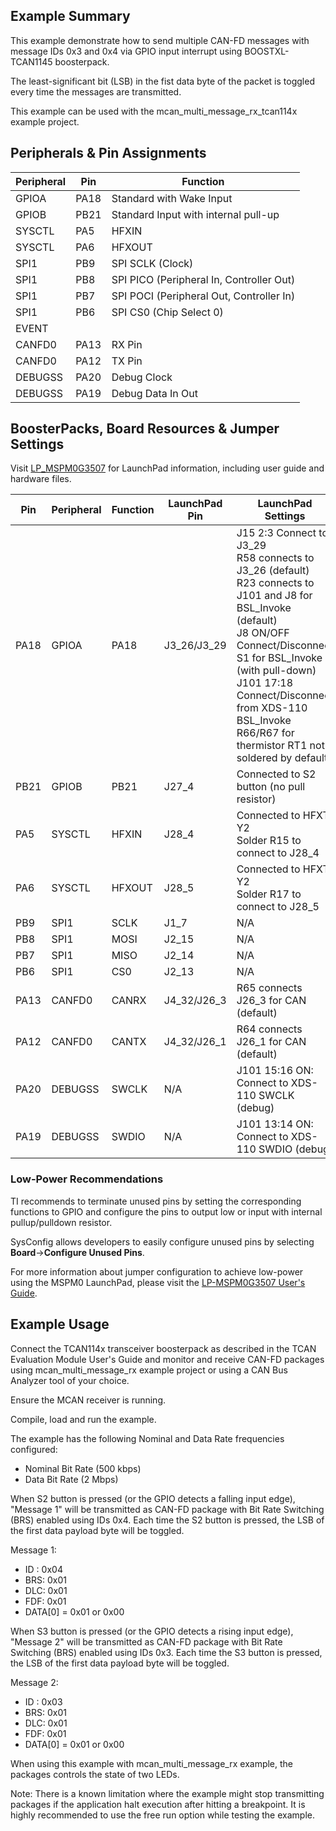## Example Summary
This example demonstrate how to send multiple CAN-FD messages with message IDs
0x3 and 0x4 via GPIO input interrupt using BOOSTXL-TCAN1145 boosterpack.

The least-significant bit (LSB) in the fist data byte of the packet is toggled
every time the messages are transmitted.

This example can be used with the mcan_multi_message_rx_tcan114x example project.

## Peripherals & Pin Assignments

| Peripheral | Pin | Function |
| --- | --- | --- |
| GPIOA | PA18 | Standard with Wake Input |
| GPIOB | PB21 | Standard Input with internal pull-up |
| SYSCTL | PA5 | HFXIN |
| SYSCTL | PA6 | HFXOUT |
| SPI1 | PB9 | SPI SCLK (Clock) |
| SPI1 | PB8 | SPI PICO (Peripheral In, Controller Out) |
| SPI1 | PB7 | SPI POCI (Peripheral Out, Controller In) |
| SPI1 | PB6 | SPI CS0 (Chip Select 0) |
| EVENT |  |  |
| CANFD0 | PA13 | RX Pin |
| CANFD0 | PA12 | TX Pin |
| DEBUGSS | PA20 | Debug Clock |
| DEBUGSS | PA19 | Debug Data In Out |

## BoosterPacks, Board Resources & Jumper Settings

Visit [LP_MSPM0G3507](https://www.ti.com/tool/LP-MSPM0G3507) for LaunchPad information, including user guide and hardware files.

| Pin | Peripheral | Function | LaunchPad Pin | LaunchPad Settings |
| --- | --- | --- | --- | --- |
| PA18 | GPIOA | PA18 | J3_26/J3_29 | J15 2:3 Connect to J3_29<br>R58 connects to J3_26 (default)<br>R23 connects to J101 and J8 for BSL_Invoke (default)<br>J8 ON/OFF Connect/Disconnect S1 for BSL_Invoke (with pull-down)<br>J101 17:18 Connect/Disconnect from XDS-110 BSL_Invoke<br>R66/R67 for thermistor RT1 not soldered by default |
| PB21 | GPIOB | PB21 | J27_4 | Connected to S2 button (no pull resistor) |
| PA5 | SYSCTL | HFXIN | J28_4 | Connected to HFXT  Y2<br>Solder R15 to connect to J28_4 |
| PA6 | SYSCTL | HFXOUT | J28_5 | Connected to HFXT  Y2<br>Solder R17 to connect to J28_5 |
| PB9 | SPI1 | SCLK | J1_7 | N/A |
| PB8 | SPI1 | MOSI | J2_15 | N/A |
| PB7 | SPI1 | MISO | J2_14 | N/A |
| PB6 | SPI1 | CS0 | J2_13 | N/A |
| PA13 | CANFD0 | CANRX | J4_32/J26_3 | R65 connects J26_3 for CAN (default) |
| PA12 | CANFD0 | CANTX | J4_32/J26_1 | R64 connects J26_1 for CAN (default) |
| PA20 | DEBUGSS | SWCLK | N/A | J101 15:16 ON: Connect to XDS-110 SWCLK (debug) |
| PA19 | DEBUGSS | SWDIO | N/A | J101 13:14 ON: Connect to XDS-110 SWDIO (debug) |

### Low-Power Recommendations
TI recommends to terminate unused pins by setting the corresponding functions to
GPIO and configure the pins to output low or input with internal
pullup/pulldown resistor.

SysConfig allows developers to easily configure unused pins by selecting **Board**→**Configure Unused Pins**.

For more information about jumper configuration to achieve low-power using the
MSPM0 LaunchPad, please visit the [LP-MSPM0G3507 User's Guide](https://www.ti.com/lit/slau846).

## Example Usage
Connect the TCAN114x transceiver boosterpack as described in the TCAN
Evaluation Module User's Guide and monitor and receive CAN-FD packages using
mcan_multi_message_rx example project or using a CAN Bus Analyzer tool of your
choice.

Ensure the MCAN receiver is running.

Compile, load and run the example.

The example has the following Nominal and Data Rate frequencies configured:
- Nominal Bit Rate (500 kbps)
- Data Bit Rate    (2 Mbps)

When S2 button is pressed (or the GPIO detects a falling input edge), "Message 1"
will be transmitted as CAN-FD package with Bit Rate Switching (BRS) enabled using
IDs 0x4. Each time the S2 button is pressed, the LSB of the first data payload
byte will be toggled.

Message 1:
- ID : 0x04
- BRS: 0x01
- DLC: 0x01
- FDF: 0x01
- DATA[0] = 0x01 or 0x00

When S3 button is pressed (or the GPIO detects a rising input edge), "Message 2"
will be transmitted as CAN-FD package with Bit Rate Switching (BRS) enabled using
IDs 0x3. Each time the S3 button is pressed, the LSB of the first data payload
byte will be toggled.

Message 2:
- ID : 0x03
- BRS: 0x01
- DLC: 0x01
- FDF: 0x01
- DATA[0] = 0x01 or 0x00

When using this example with mcan_multi_message_rx example, the packages
controls the state of two LEDs.

Note: There is a known limitation where the example might stop transmitting
packages if the application halt execution after hitting a breakpoint. It is
highly recommended to use the free run option while testing the example.
